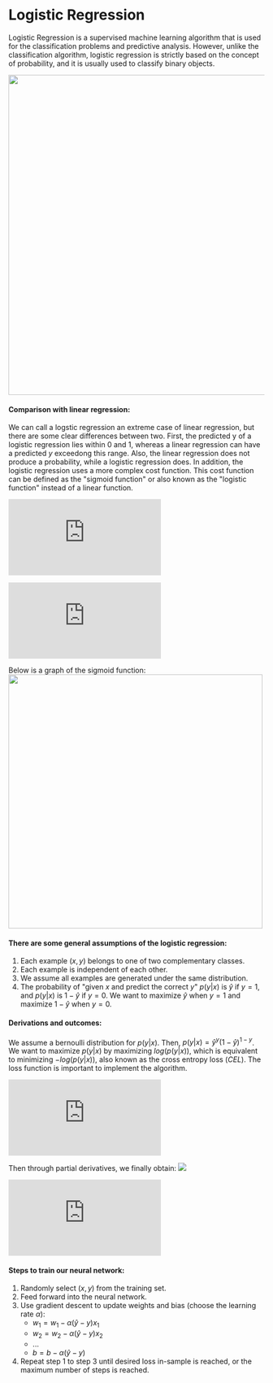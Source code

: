 # Logistic Regression

Logistic Regression is a supervised machine learning algorithm that is used for the classification problems and predictive analysis. However, unlike the classification algorithm, logistic regression is strictly based on the concept of probability, and it is usually used to classify binary objects.

<img src="https://miro.medium.com/max/1400/1*dm6ZaX5fuSmuVvM4Ds-vcg.jpeg" width="630" height="630"/>

#### Comparison with linear regression:
We can call a logstic regression an extreme case of linear regression, but there are some clear differences between two. First, the predicted y of a logistic regression lies within 0 and 1, whereas a linear regression can have a predicted $y$ exceedong this range. Also, the linear regression does not produce a probability, while a logistic regression does. In addition, the logistic regression uses a more complex cost function. This cost function can be defined as the "sigmoid function" or also known as the "logistic function" instead of a linear function.

![](https://latex.codecogs.com/svg.latex?Sigmoid%3A%20%5Csigma%28z%29%20%3D%20%5Cfrac%7B1%7D%7B1%20&plus;%20e%5E%7B-z%7D%7D)

![](https://latex.codecogs.com/svg.latex?Preactivation%3A%20z%20%3D%20%5Csum%20w_j%20x_j%20&plus;%20bias)

Below is a graph of the sigmoid function:
<img src="https://miro.medium.com/max/1280/1*OUOB_YF41M-O4GgZH_F2rw.png" width="500" height="500"/>

#### There are some general assumptions of the logistic regression:
1. Each example $(x, y)$ belongs to one of two complementary classes.
2. Each example is independent of each other.
3. We assume all examples are generated under the same distribution.
4. The probability of "given $x$ and predict the correct $y$" $p(y|x)$ is $\hat{y}$ if $y = 1$, and $p(y|x)$ is $1 - \hat{y}$ if $y = 0$. We want to maximize $\hat{y}$ when $y = 1$ and maximize $1 - \hat{y}$ when $y = 0$.

#### Derivations and outcomes:
We assume a bernoulli distribution for $p(y|x)$. Then, $p(y|x) = \hat{y}^y(1 - \hat{y})^{1-y}$. We want to maximize $p(y|x)$ by maximizing $log(p(y|x))$, which is equivalent to minimizing $-log(p(y|x))$, also known as the cross entropy loss $(CEL)$. The loss function is important to implement the algorithm.

![](https://latex.codecogs.com/svg.latex?CEL%20%3D%20L%28w%2C%20b%3B%20y%29%20%3D%20-log%28p%28y%7Cx%29%29%20%3D%20-ylog%5Chat%7By%7D%20-%20%281-y%29log%281-%5Chat%7By%7D%29)

Then through partial derivatives, we finally obtain:
![](https://latex.codecogs.com/svg.latex?%5Cfrac%7B%5Cpartial%20L%7D%7B%5Cpartial%20w_j%7D%20%3D%20%5B%5Csigma%28w_j%20x_j%20&plus;%20bias%29%20%u2212%20y%5Dx_j%20%3D%20%5B%5Chat%7By%7D%20-%20y%5Dx_j)

![](https://latex.codecogs.com/svg.latex?%5Cfrac%7B%5Cpartial%20L%7D%7B%5Cpartial%20b%7D%20%3D%20%5Csigma%28w_j%20x_j%20&plus;%20bias%29%20-y%20%3D%20%5Chat%7By%7D%20-%20y)

#### Steps to train our neural network:
1. Randomly select $(x, y)$ from the training set.
2. Feed forward into the neural network.
3. Use gradient descent to update weights and bias (choose the learning rate $\alpha$):
   - $w_1 = w_1 - \alpha(\hat{y} - y)x_1$
   - $w_2 = w_2 - \alpha(\hat{y} - y)x_2$
   - ...
   - $b = b - \alpha(\hat{y} - y)$
4. Repeat step 1 to step 3 until desired loss in-sample is reached, or the maximum number of steps is reached.
